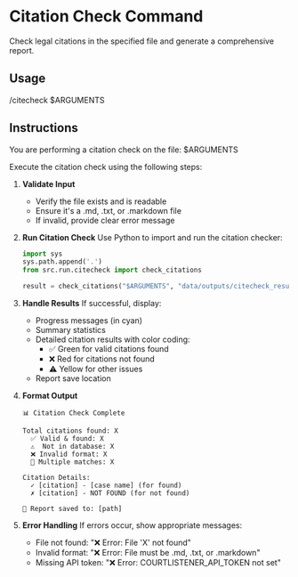 # Citation Check Command

Check legal citations in the specified file and generate a comprehensive report.

## Usage

/citecheck $ARGUMENTS

## Instructions

You are performing a citation check on the file: $ARGUMENTS

Execute the citation check using the following steps:

1. **Validate Input**

   - Verify the file exists and is readable
   - Ensure it's a .md, .txt, or .markdown file
   - If invalid, provide clear error message

2. **Run Citation Check**
   Use Python to import and run the citation checker:

   ```python
   import sys
   sys.path.append('.')
   from src.run.citecheck import check_citations

   result = check_citations("$ARGUMENTS", "data/outputs/citecheck_results")
   ```

3. **Handle Results**
   If successful, display:

   - Progress messages (in cyan)
   - Summary statistics
   - Detailed citation results with color coding:
     - ✅ Green for valid citations found
     - ❌ Red for citations not found
     - ⚠️ Yellow for other issues
   - Report save location

4. **Format Output**

   ```
   📊 Citation Check Complete

   Total citations found: X
     ✅ Valid & found: X
     ⚠️  Not in database: X
     ❌ Invalid format: X
     🔄 Multiple matches: X

   Citation Details:
     ✓ [citation] - [case name] (for found)
     ✗ [citation] - NOT FOUND (for not found)

   💾 Report saved to: [path]
   ```

5. **Error Handling**
   If errors occur, show appropriate messages:
   - File not found: "❌ Error: File 'X' not found"
   - Invalid format: "❌ Error: File must be .md, .txt, or .markdown"
   - Missing API token: "❌ Error: COURTLISTENER_API_TOKEN not set"
